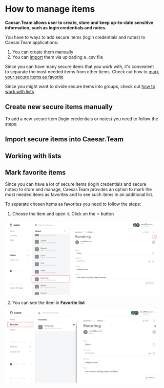 # How to manage items

**Caesar.Team allows user to create, store and keep up-to-date sensitive information, such as login credentials and notes.**

You have to ways to add secure items \(login credentials and notes\) to Caesar.Team applications:

1. You can [create them manually](https://github.com/caesar-team/docs/tree/master/user-documentation/managing_items#create-new-secure-items-manually)
2. You can [import](https://github.com/caesar-team/docs/tree/master/user-documentation/managing_items#import-secure-items-into-caesarteam) them via uploading a .csv file

Since you can have many secure items that you work with, it's convenient to separate the most needed items from other items. Check out how to [mark your secure items as favorite](https://github.com/caesar-team/docs/tree/master/user-documentation/managing_items#mark-favorite-items)

Since you might want to divide secure items into groups, check out [how to work with lists](https://github.com/caesar-team/docs/blob/master/managing_items/working-with-lists.md)

## Create new secure items manually

To add a new secure item \(login credentials or notes\) you need to follow the steps: 

## Import secure items into Caesar.Team

## Working with lists

## Mark favorite items

Since you can have a lot of secure items \(login credentials and secure notes\) to store and manage, Caesar.Team provides an option to mark the most needed items as favorites and to see such items in an additional list.

To separate chosen items as favorites you need to follow the steps: 

1. Choose the item and open it. Click on the ⭐ button

![](../../.gitbook/assets/fav-1%20%281%29.png)

2. You can see the item in **Favorite list**

![](../../.gitbook/assets/fav-2.png)

